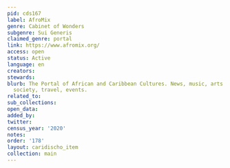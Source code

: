 ```yaml
---
pid: cds167
label: AfroMix
genre: Cabinet of Wonders
subgenre: Sui Generis
claimed_genre: portal
link: https://www.afromix.org/
access: open
status: Active
language: en
creators:
stewards:
blurb: The Portal of African and Caribbean Cultures. News, music, arts and culture,
  society, travel, events.
related_to:
sub_collections:
open_data:
added_by:
twitter:
census_year: '2020'
notes:
order: '178'
layout: caridischo_item
collection: main
---
```


